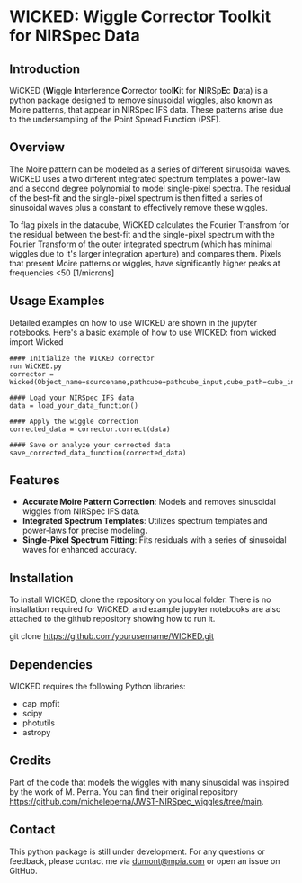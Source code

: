 # WICKED: Wiggle Corrector Toolkit for NIRSpec Data

## Introduction
WiCKED (**W**iggle **I**nterference **C**orrector tool**K**it for **N**IRSp**E**c **D**ata) is a python package designed to remove sinusoidal wiggles, also known as Moire patterns, that appear in NIRSpec IFS data. These patterns arise due to the undersampling of the Point Spread Function (PSF).

## Overview
The Moire pattern can be modeled as a series of different sinusoidal waves. WiCKED uses a two different integrated spectrum templates a power-law and a second degree polynomial to model single-pixel spectra. The residual of the best-fit and the single-pixel spectrum is then fitted  a series of sinusoidal waves plus a constant to effectively remove these wiggles.

To flag pixels in the datacube, WiCKED calculates the Fourier Transfrom for the residual between the best-fit and the single-pixel spectrum with the Fourier Transform of the outer integrated spectrum (which has minimal wiggles due to it's larger integration aperture) and compares them. Pixels that present Moire patterns or wiggles, have significantly higher peaks at frequencies <50 [1/microns]

## Usage Examples
Detailed examples on how to use WICKED are shown in the jupyter notebooks. Here's a basic example of how to use WICKED:
from wicked import Wicked
 ```
#### Initialize the WICKED corrector
run WiCKED.py
corrector = Wicked(Object_name=sourcename,pathcube=pathcube_input,cube_path=cube_input,redshift=z,jwst_filter=jwst_filter)

#### Load your NIRSpec IFS data
data = load_your_data_function()

#### Apply the wiggle correction
corrected_data = corrector.correct(data)

#### Save or analyze your corrected data
save_corrected_data_function(corrected_data)
```


## Features
- **Accurate Moire Pattern Correction**: Models and removes sinusoidal wiggles from NIRSpec IFS data.
- **Integrated Spectrum Templates**: Utilizes spectrum templates and power-laws for precise modeling.
- **Single-Pixel Spectrum Fitting**: Fits residuals with a series of sinusoidal waves for enhanced accuracy.

## Installation
To install WICKED, clone the repository on you local folder. There is no installation required for WiCKED, and example jupyter notebooks are also attached to the github repository showing how to run it. 

git clone https://github.com/yourusername/WICKED.git

## Dependencies
WICKED requires the following Python libraries:
- cap_mpfit
- scipy
- photutils
- astropy

## Credits
Part of the code that models the wiggles with many sinusoidal was inspired by the work of M. Perna. You can find their original repository https://github.com/micheleperna/JWST-NIRSpec_wiggles/tree/main.

## Contact
This python package is still under development. For any questions or feedback, please contact me via dumont@mpia.com or open an issue on GitHub.
